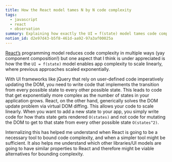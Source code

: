 ```yaml
---
title: How the React model tames N by N code complexity
tags:
  - javascript
  - react
  - observation
summary: Explaining how exactly the UI = f(state) model tames code complexity
notion_id: d2e97d43-b5f8-461d-aa92-97a3af00025a
---
```

[React’s](https://react.dev/) programming model reduces code complexity in multiple ways (yay component composition!) but one aspect that I think is under appreciated is how the the `UI = f(state)` model enables app complexity to scale linearly, where previous approaches scaled exponentially.

With UI frameworks like jQuery that rely on user-defined code imperatively updating the DOM, you need to write code that implements the transition from every possible state to every other possible state. This leads to code that get exponentially more complex as the number of states in your application grows. React, on the other hand, generically solves the DOM update problem via virtual DOM diffing. This allows your code to scale linearly. When you want to add a new state to your app, you simply write code for how thats state gets rendered `O(states)` and not code for mutating the DOM to get to that state from every other possible state `O(states^2)`.

Internalizing this has helped me understand when React is going to be a necessary tool to bound code complexity, and when a simpler tool might be sufficient. It also helps me understand which other libraries/UI models are going to have similar properties to React and therefore might be viable alternatives for bounding complexity.
